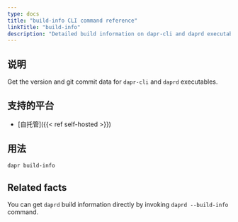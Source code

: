 ```yaml
---
type: docs
title: "build-info CLI command reference"
linkTitle: "build-info"
description: "Detailed build information on dapr-cli and daprd executables"
---
```


## 说明

Get the version and git commit data for `dapr-cli` and `daprd` executables.

## 支持的平台

- [自托管]({{< ref self-hosted >}})

## 用法
```bash
dapr build-info
```

## Related facts

You can get `daprd` build information directly by invoking `daprd --build-info` command.

